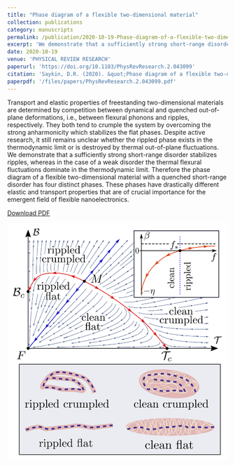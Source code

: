 ```yaml
---
title: "Phase diagram of a flexible two-dimensional material"
collection: publications
category: manuscripts
permalink: /publication/2020-10-19-Phase-diagram-of-a-flexible-two-dimensional-material
excerpt: 'We demonstrate that a sufficiently strong short-range disorder stabilizes ripples in 2D memebranes. '
date: 2020-10-19
venue: 'PHYSICAL REVIEW RESEARCH'
paperurl: 'https://doi.org/10.1103/PhysRevResearch.2.043099'
citation: 'Saykin, D.R. (2020). &quot;Phase diagram of a flexible two-dimensional material.&quot; <i>PHYSICAL REVIEW RESEARCH</i>. 2 (4).'
paperpdf: '/files/papers/PhysRevResearch.2.043099.pdf'
---
```

Transport and elastic properties of freestanding two-dimensional materials are determined by competition between dynamical and quenched out-of-plane deformations, i.e., between flexural phonons and ripples, respectively. They both tend to crumple the system by overcoming the strong anharmonicity which stabilizes the flat phases. Despite active research, it still remains unclear whether the rippled phase exists in the thermodynamic limit or is destroyed by thermal out-of-plane fluctuations. We demonstrate that a sufficiently strong short-range disorder stabilizes ripples, whereas in the case of a weak disorder the thermal flexural fluctuations dominate in the thermodynamic limit. Therefore the phase diagram of a flexible two-dimensional material with a quenched short-range disorder has four distinct phases. These phases have drastically different elastic and transport properties that are of crucial importance for the emergent field of flexible nanoelectronics.

[Download PDF](https://saykind.github.io/files/papers/PhysRevResearch.2.043099.pdf)

![Preview](/images/papers/2020-10-19-Phase-diagram-of-a-flexible-two-dimensional-material.png)
